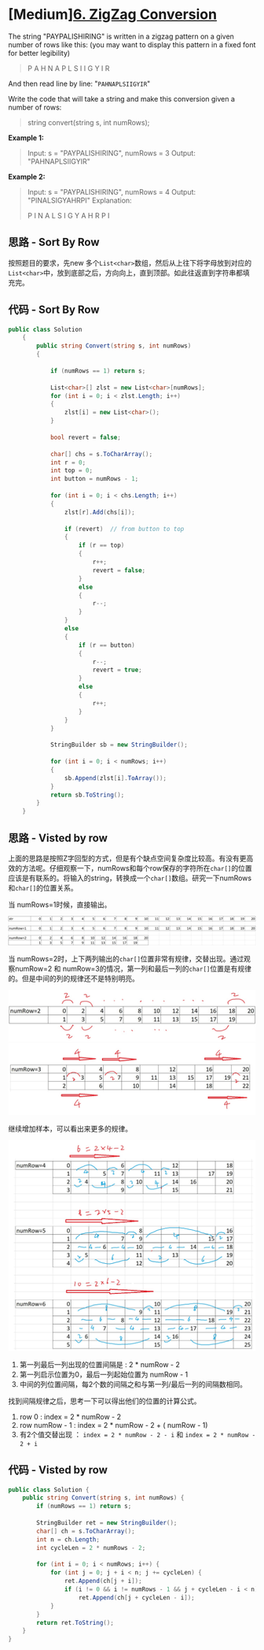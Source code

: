 # [Medium][6. ZigZag Conversion](https://leetcode.com/problems/zigzag-conversion/)

The string "PAYPALISHIRING" is written in a zigzag pattern on a given number of rows like this: (you may want to display this pattern in a fixed font for better legibility)

> P   A   H   N
> A P L S I I G
> Y   I   R

And then read line by line: "`PAHNAPLSIIGYIR`"

Write the code that will take a string and make this conversion given a number of rows:

> string convert(string s, int numRows);

**Example 1:**

> Input: s = "PAYPALISHIRING", numRows = 3
> Output: "PAHNAPLSIIGYIR"

**Example 2:**

> Input: s = "PAYPALISHIRING", numRows = 4
> Output: "PINALSIGYAHRPI"
> Explanation:
>
> P     I    N
> A   L S  I G
> Y A   H R
> P     I

## 思路 - Sort By Row

按照题目的要求，先new 多个`List<char>`数组，然后从上往下将字母放到对应的`List<char>`中，放到底部之后，方向向上，直到顶部。如此往返直到字符串都填充完。

## 代码 - Sort By Row

```csharp
public class Solution
    {
        public string Convert(string s, int numRows)
        {

            if (numRows == 1) return s;

            List<char>[] zlst = new List<char>[numRows];
            for (int i = 0; i < zlst.Length; i++)
            {
                zlst[i] = new List<char>();
            }

            bool revert = false;

            char[] chs = s.ToCharArray();
            int r = 0;
            int top = 0;
            int button = numRows - 1;

            for (int i = 0; i < chs.Length; i++)
            {
                zlst[r].Add(chs[i]);

                if (revert)  // from button to top
                {
                    if (r == top)
                    {
                        r++;
                        revert = false;
                    }
                    else
                    {
                        r--;
                    }
                }
                else
                {
                    if (r == button)
                    {
                        r--;
                        revert = true;
                    }
                    else
                    {
                        r++;
                    }
                }
            }

            StringBuilder sb = new StringBuilder();

            for (int i = 0; i < numRows; i++)
            {
                sb.Append(zlst[i].ToArray());
            }
            return sb.ToString();
        }
    }
```

## 思路 - Visted by row

上面的思路是按照Z字回型的方式，但是有个缺点空间复杂度比较高。有没有更高效的方法呢。仔细观察一下，numRows和每个row保存的字符所在`char[]`的位置应该是有联系的。将输入的string，转换成一个`char[]`数组。研究一下numRows和`char[]`的位置关系。

当 numRows=1时候，直接输出。

![img](image\figure1.jpg)

当 numRows=2时，上下两列输出的`char[]`位置非常有规律，交替出现。通过观察numRow=2 和 numRow=3的情况，第一列和最后一列的`char[]`位置是有规律的。但是中间的列的规律还不是特别明亮。

![img](image\figure2.jpg)
![img](image\figure3.jpg)

继续增加样本，可以看出来更多的规律。

![img](image\figure4.jpg)

1. 第一列最后一列出现的位置间隔是 : 2 * numRow - 2
2. 第一列启示位置为0，最后一列起始位置为 numRow - 1
3. 中间的列位置间隔，每2个数的间隔之和与第一列/最后一列的间隔数相同。

找到间隔规律之后，思考一下可以得出他们的位置的计算公式。

1. row 0 : index =  2 * numRow - 2
2. row numRow - 1 : index = 2 * numRow - 2 + ( numRow - 1)
3. 有2个值交替出现 ： `index = 2 * numRow - 2 - i` 和 `index = 2 * numRow - 2 + i`

## 代码 - Visted by row

```csharp
public class Solution {
    public string Convert(string s, int numRows) {
        if (numRows == 1) return s;

        StringBuilder ret = new StringBuilder();
        char[] ch = s.ToCharArray();
        int n = ch.Length;
        int cycleLen = 2 * numRows - 2;

        for (int i = 0; i < numRows; i++) {
            for (int j = 0; j + i < n; j += cycleLen) {
                ret.Append(ch[j + i]);
                if (i != 0 && i != numRows - 1 && j + cycleLen - i < n)
                    ret.Append(ch[j + cycleLen - i]);
            }
        }
        return ret.ToString();
    }
}

```

